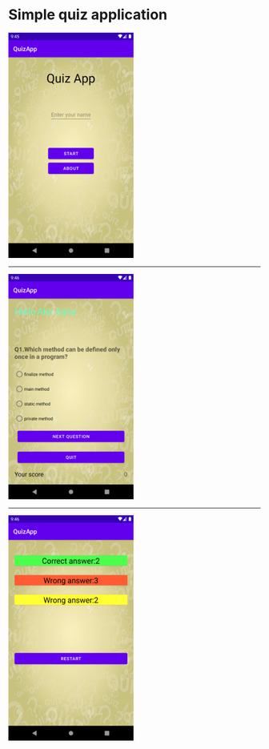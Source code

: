 # Simple quiz application

<img src="images/quiz-1.png" width="250" height="450">
<hr/>
<img src="images/quiz-2.png" width="250" height="450">
<hr/>
<img src="images/quiz-3.png" width="250" height="450">
